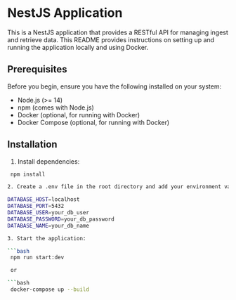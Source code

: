# NestJS Application

This is a NestJS application that provides a RESTful API for managing ingest and retrieve data. This README provides instructions on setting up and running the application locally and using Docker.

## Prerequisites

Before you begin, ensure you have the following installed on your system:

- Node.js (>= 14)
- npm (comes with Node.js)
- Docker (optional, for running with Docker)
- Docker Compose (optional, for running with Docker)

## Installation

1. Install dependencies:

  ```bash
   npm install

2. Create a .env file in the root directory and add your environment variables:
  
  DATABASE_HOST=localhost
  DATABASE_PORT=5432
  DATABASE_USER=your_db_user
  DATABASE_PASSWORD=your_db_password
  DATABASE_NAME=your_db_name  

3. Start the application:

  ```bash
   npm run start:dev

   or 

  ```bash
   docker-compose up --build